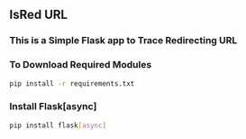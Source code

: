 ## IsRed URL

### This is a Simple Flask app to Trace Redirecting URL 


### To Download Required Modules


```bash
pip install -r requirements.txt
```
### Install Flask[async]

```bash
pip install flask[async]
```
